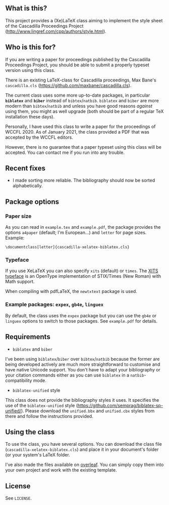 ## What is this?

This project provides a (Xe)LaTeX class aiming to implement the style sheet of
the Cascadilla Proceedings Project
(http://www.lingref.com/cpp/authors/style.html).

## Who is this for?

If you are writing a paper for proceedings published by the Cascadilla
Proceedings Project, you should be able to submit a properly typeset version
using this class. 

There is an existing LaTeX-class for Cascadilla proceedings, Max Bane's
`cascadilla.cls` (https://github.com/maxbane/cascadilla.cls).

The current class uses some more up-to-date packages, in particular
**`biblatex`** and **`biber`** instead of `bibtex`/`natbib`. `biblatex` and
`biber` are more modern than `bibtex`/`natbib` and unless you have good reasons
*against* using them, you might as well upgrade (both should be part of
a regular TeX installation these days).

Personally, I have used this class to write a paper for the proceedings of
WCCFL 2020. As of January 2021, the class provided a PDF that was accepted by
the WCCFL editors. 

However, there is no guarantee that a paper typeset using this class will be
accepted. You can contact me if you run into any trouble.

## Recent fixes

- I made sorting more reliable. The bibliography should now be sorted
  alphabetically.

## Package options

### Paper size

As you can read in `example.tex` and `example.pdf`, the package provides the
options `a4paper` (default; I'm European...) and `letter` for page sizes.
Example:

```
\documentclass[letter]{cascadilla-xelatex-biblatex.cls}
```

### Typeface

If you use XeLaTeX you can also specify `xits` (default) or `times`. The [XITS
typeface](https://github.com/alif-type/xits) is an OpenType implementation of
STIX/Times (New Roman) with Math support.

When compiling with pdfLaTeX, the `newtxtext` package is used.

### Example packages: `expex`, `gb4e`, `linguex`

By default, the class uses the `expex` package but you can use the `gb4e` or
`linguex` options to switch to those packages. See `example.pdf` for details.

## Requirements

- `biblatex` and `biber`

I've been using `biblatex`/`biber` over `bibtex`/`natbib` because the former
are being developed actively are much more straightforward to customise and
have native Unicode support. You don't have to adapt your bibliography or your
citation commands either as you can use `biblatex` in a `natbib`-compatibility
mode.

- `biblatex-unified` style

This class does not provide the bibliography styles it uses. It specifies the
use of the `biblatex-unified` style
(https://github.com/semprag/biblatex-sp-unified/). Please download the
`unified.bbx` and `unified.cbx` styles from there and follow the instructions
provided.

## Using the class

To use the class, you have several options. You can download the class file
(`cascadilla-xelatex-biblatex.cls`) and place it in your document's folder (or
your system's LaTeX folder.

I've also made the files available on
[overleaf](https://www.overleaf.com/read/wtmgnscdvwrt). You can simply copy
them into your own project and work with the existing template.

## License

See `LICENSE`.
